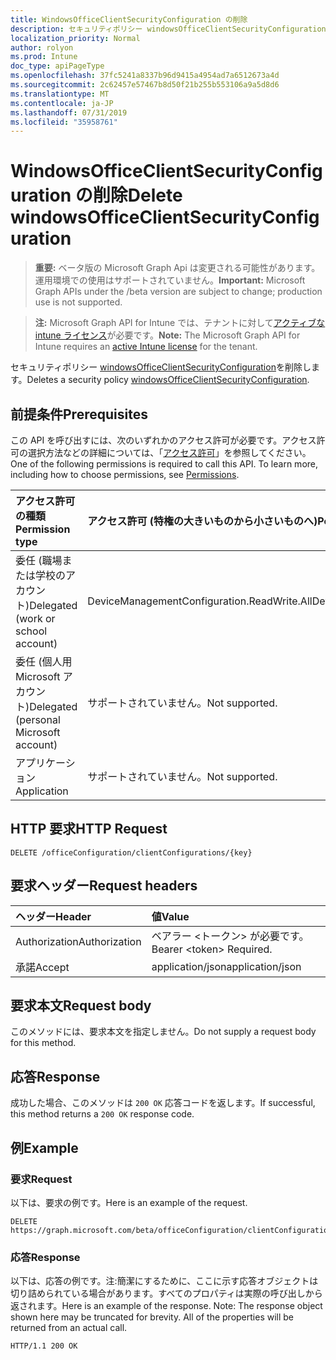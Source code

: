 ```yaml
---
title: WindowsOfficeClientSecurityConfiguration の削除
description: セキュリティポリシー windowsOfficeClientSecurityConfiguration を削除します。
localization_priority: Normal
author: rolyon
ms.prod: Intune
doc_type: apiPageType
ms.openlocfilehash: 37fc5241a8337b96d9415a4954ad7a6512673a4d
ms.sourcegitcommit: 2c62457e57467b8d50f21b255b553106a9a5d8d6
ms.translationtype: MT
ms.contentlocale: ja-JP
ms.lasthandoff: 07/31/2019
ms.locfileid: "35958761"
---
```

# <a name="delete-windowsofficeclientsecurityconfiguration"></a><span data-ttu-id="2d075-103">WindowsOfficeClientSecurityConfiguration の削除</span><span class="sxs-lookup"><span data-stu-id="2d075-103">Delete windowsOfficeClientSecurityConfiguration</span></span>

> <span data-ttu-id="2d075-104">**重要:** ベータ版の Microsoft Graph Api は変更される可能性があります。運用環境での使用はサポートされていません。</span><span class="sxs-lookup"><span data-stu-id="2d075-104">**Important:** Microsoft Graph APIs under the /beta version are subject to change; production use is not supported.</span></span>

> <span data-ttu-id="2d075-105">**注:** Microsoft Graph API for Intune では、テナントに対して[アクティブな intune ライセンス](https://go.microsoft.com/fwlink/?linkid=839381)が必要です。</span><span class="sxs-lookup"><span data-stu-id="2d075-105">**Note:** The Microsoft Graph API for Intune requires an [active Intune license](https://go.microsoft.com/fwlink/?linkid=839381) for the tenant.</span></span>

<span data-ttu-id="2d075-106">セキュリティポリシー [windowsOfficeClientSecurityConfiguration](../resources/intune-cirrus-windowsofficeclientsecurityconfiguration.md)を削除します。</span><span class="sxs-lookup"><span data-stu-id="2d075-106">Deletes a security policy [windowsOfficeClientSecurityConfiguration](../resources/intune-cirrus-windowsofficeclientsecurityconfiguration.md).</span></span>

## <a name="prerequisites"></a><span data-ttu-id="2d075-107">前提条件</span><span class="sxs-lookup"><span data-stu-id="2d075-107">Prerequisites</span></span>
<span data-ttu-id="2d075-p101">この API を呼び出すには、次のいずれかのアクセス許可が必要です。アクセス許可の選択方法などの詳細については、「[アクセス許可](/graph/permissions-reference)」を参照してください。</span><span class="sxs-lookup"><span data-stu-id="2d075-p101">One of the following permissions is required to call this API. To learn more, including how to choose permissions, see [Permissions](/graph/permissions-reference).</span></span>

|<span data-ttu-id="2d075-110">アクセス許可の種類</span><span class="sxs-lookup"><span data-stu-id="2d075-110">Permission type</span></span>|<span data-ttu-id="2d075-111">アクセス許可 (特権の大きいものから小さいものへ)</span><span class="sxs-lookup"><span data-stu-id="2d075-111">Permissions (from most to least privileged)</span></span>|
|:---|:---|
|<span data-ttu-id="2d075-112">委任 (職場または学校のアカウント)</span><span class="sxs-lookup"><span data-stu-id="2d075-112">Delegated (work or school account)</span></span>|<span data-ttu-id="2d075-113">DeviceManagementConfiguration.ReadWrite.All</span><span class="sxs-lookup"><span data-stu-id="2d075-113">DeviceManagementConfiguration.ReadWrite.All</span></span>|
|<span data-ttu-id="2d075-114">委任 (個人用 Microsoft アカウント)</span><span class="sxs-lookup"><span data-stu-id="2d075-114">Delegated (personal Microsoft account)</span></span>|<span data-ttu-id="2d075-115">サポートされていません。</span><span class="sxs-lookup"><span data-stu-id="2d075-115">Not supported.</span></span>|
|<span data-ttu-id="2d075-116">アプリケーション</span><span class="sxs-lookup"><span data-stu-id="2d075-116">Application</span></span>|<span data-ttu-id="2d075-117">サポートされていません。</span><span class="sxs-lookup"><span data-stu-id="2d075-117">Not supported.</span></span>|

## <a name="http-request"></a><span data-ttu-id="2d075-118">HTTP 要求</span><span class="sxs-lookup"><span data-stu-id="2d075-118">HTTP Request</span></span>
<!-- {
  "blockType": "ignored"
}
-->
``` http
DELETE /officeConfiguration/clientConfigurations/{key}
```

## <a name="request-headers"></a><span data-ttu-id="2d075-119">要求ヘッダー</span><span class="sxs-lookup"><span data-stu-id="2d075-119">Request headers</span></span>
|<span data-ttu-id="2d075-120">ヘッダー</span><span class="sxs-lookup"><span data-stu-id="2d075-120">Header</span></span>|<span data-ttu-id="2d075-121">値</span><span class="sxs-lookup"><span data-stu-id="2d075-121">Value</span></span>|
|:---|:---|
|<span data-ttu-id="2d075-122">Authorization</span><span class="sxs-lookup"><span data-stu-id="2d075-122">Authorization</span></span>|<span data-ttu-id="2d075-123">ベアラー &lt;トークン&gt; が必要です。</span><span class="sxs-lookup"><span data-stu-id="2d075-123">Bearer &lt;token&gt; Required.</span></span>|
|<span data-ttu-id="2d075-124">承諾</span><span class="sxs-lookup"><span data-stu-id="2d075-124">Accept</span></span>|<span data-ttu-id="2d075-125">application/json</span><span class="sxs-lookup"><span data-stu-id="2d075-125">application/json</span></span>|

## <a name="request-body"></a><span data-ttu-id="2d075-126">要求本文</span><span class="sxs-lookup"><span data-stu-id="2d075-126">Request body</span></span>
<span data-ttu-id="2d075-127">このメソッドには、要求本文を指定しません。</span><span class="sxs-lookup"><span data-stu-id="2d075-127">Do not supply a request body for this method.</span></span>

## <a name="response"></a><span data-ttu-id="2d075-128">応答</span><span class="sxs-lookup"><span data-stu-id="2d075-128">Response</span></span>
<span data-ttu-id="2d075-129">成功した場合、このメソッドは `200 OK` 応答コードを返します。</span><span class="sxs-lookup"><span data-stu-id="2d075-129">If successful, this method returns a `200 OK` response code.</span></span>

## <a name="example"></a><span data-ttu-id="2d075-130">例</span><span class="sxs-lookup"><span data-stu-id="2d075-130">Example</span></span>

### <a name="request"></a><span data-ttu-id="2d075-131">要求</span><span class="sxs-lookup"><span data-stu-id="2d075-131">Request</span></span>
<span data-ttu-id="2d075-132">以下は、要求の例です。</span><span class="sxs-lookup"><span data-stu-id="2d075-132">Here is an example of the request.</span></span>
``` http
DELETE https://graph.microsoft.com/beta/officeConfiguration/clientConfigurations/{key}
```

### <a name="response"></a><span data-ttu-id="2d075-133">応答</span><span class="sxs-lookup"><span data-stu-id="2d075-133">Response</span></span>
<span data-ttu-id="2d075-p102">以下は、応答の例です。注:簡潔にするために、ここに示す応答オブジェクトは切り詰められている場合があります。すべてのプロパティは実際の呼び出しから返されます。</span><span class="sxs-lookup"><span data-stu-id="2d075-p102">Here is an example of the response. Note: The response object shown here may be truncated for brevity. All of the properties will be returned from an actual call.</span></span>
``` http
HTTP/1.1 200 OK
```



